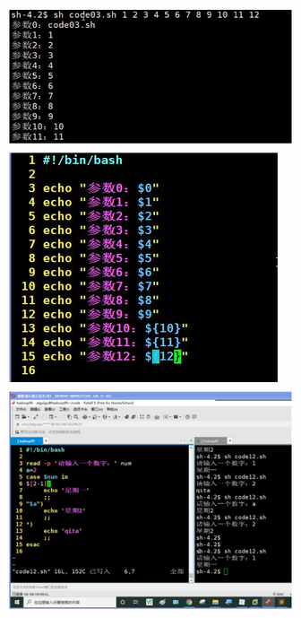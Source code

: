 ![1632895658507](Untitled.assets/1632895658507.png)

![1632895702306](Untitled.assets/1632895702306.png)





![1632899367095](Untitled.assets/1632899367095.png)

